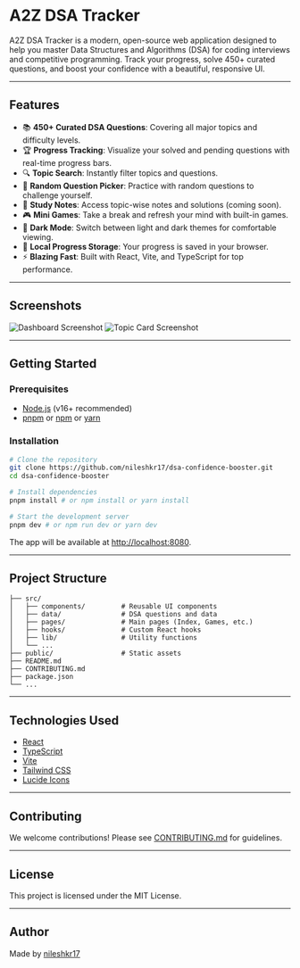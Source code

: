 # A2Z DSA Tracker

A2Z DSA Tracker is a modern, open-source web application designed to help you master Data Structures and Algorithms (DSA) for coding interviews and competitive programming. Track your progress, solve 450+ curated questions, and boost your confidence with a beautiful, responsive UI.

---

## Features

- 📚 **450+ Curated DSA Questions**: Covering all major topics and difficulty levels.
- 🏆 **Progress Tracking**: Visualize your solved and pending questions with real-time progress bars.
- 🔍 **Topic Search**: Instantly filter topics and questions.
- 🎲 **Random Question Picker**: Practice with random questions to challenge yourself.
- 📝 **Study Notes**: Access topic-wise notes and solutions (coming soon).
- 🎮 **Mini Games**: Take a break and refresh your mind with built-in games.
- 🌙 **Dark Mode**: Switch between light and dark themes for comfortable viewing.
- 💾 **Local Progress Storage**: Your progress is saved in your browser.
- ⚡ **Blazing Fast**: Built with React, Vite, and TypeScript for top performance.

---

## Screenshots

<!-- Add your screenshots here -->
![Dashboard Screenshot](./screenshots/dashboard.png)
![Topic Card Screenshot](./screenshots/topic-card.png)

---

## Getting Started

### Prerequisites
- [Node.js](https://nodejs.org/) (v16+ recommended)
- [pnpm](https://pnpm.io/) or [npm](https://www.npmjs.com/) or [yarn](https://yarnpkg.com/)

### Installation

```bash
# Clone the repository
git clone https://github.com/nileshkr17/dsa-confidence-booster.git
cd dsa-confidence-booster

# Install dependencies
pnpm install # or npm install or yarn install

# Start the development server
pnpm dev # or npm run dev or yarn dev
```

The app will be available at [http://localhost:8080](http://localhost:8080).

---

## Project Structure

```
├── src/
│   ├── components/         # Reusable UI components
│   ├── data/               # DSA questions and data
│   ├── pages/              # Main pages (Index, Games, etc.)
│   ├── hooks/              # Custom React hooks
│   ├── lib/                # Utility functions
│   └── ...
├── public/                 # Static assets
├── README.md
├── CONTRIBUTING.md
├── package.json
└── ...
```

---

## Technologies Used
- [React](https://react.dev/)
- [TypeScript](https://www.typescriptlang.org/)
- [Vite](https://vitejs.dev/)
- [Tailwind CSS](https://tailwindcss.com/)
- [Lucide Icons](https://lucide.dev/)

---

## Contributing

We welcome contributions! Please see [CONTRIBUTING.md](./CONTRIBUTING.md) for guidelines.

---

## License

This project is licensed under the MIT License.

---

## Author

Made by [nileshkr17](https://github.com/nileshkr17)
